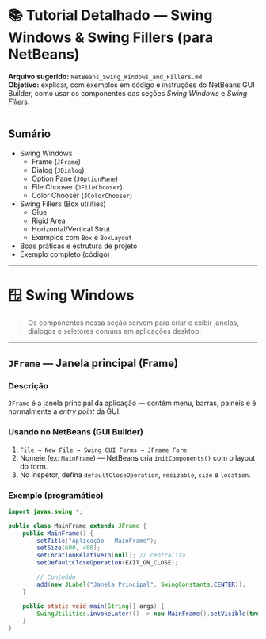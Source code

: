 # 📚 Tutorial Detalhado — Swing Windows & Swing Fillers (para NetBeans)

**Arquivo sugerido:** `NetBeans_Swing_Windows_and_Fillers.md`  
**Objetivo:** explicar, com exemplos em código e instruções do NetBeans GUI Builder, como usar os componentes das seções *Swing Windows* e *Swing Fillers*.

---

## Sumário
- Swing Windows
  - Frame (`JFrame`)
  - Dialog (`JDialog`)
  - Option Pane (`JOptionPane`)
  - File Chooser (`JFileChooser`)
  - Color Chooser (`JColorChooser`)
- Swing Fillers (Box utilities)
  - Glue
  - Rigid Area
  - Horizontal/Vertical Strut
  - Exemplos com `Box` e `BoxLayout`
- Boas práticas e estrutura de projeto
- Exemplo completo (código)

---

# 🪟 Swing Windows

> Os componentes nessa seção servem para criar e exibir janelas, diálogos e seletores comuns em aplicações desktop.

---

## `JFrame` — Janela principal (Frame)

### Descrição
`JFrame` é a janela principal da aplicação — contém menu, barras, painéis e é normalmente a *entry point* da GUI.

### Usando no NetBeans (GUI Builder)
1. `File → New File → Swing GUI Forms → JFrame Form`
2. Nomeie (ex: `MainFrame`) — NetBeans cria `initComponents()` com o layout do form.
3. No inspetor, defina `defaultCloseOperation`, `resizable`, `size` e `location`.

### Exemplo (programático)
```java
import javax.swing.*;

public class MainFrame extends JFrame {
    public MainFrame() {
        setTitle("Aplicação - MainFrame");
        setSize(600, 400);
        setLocationRelativeTo(null); // centraliza
        setDefaultCloseOperation(EXIT_ON_CLOSE);

        // Conteúdo
        add(new JLabel("Janela Principal", SwingConstants.CENTER));
    }

    public static void main(String[] args) {
        SwingUtilities.invokeLater(() -> new MainFrame().setVisible(true));
    }
}
